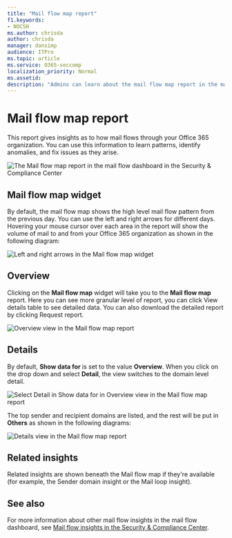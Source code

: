 ```yaml
---
title: "Mail flow map report"
f1.keywords:
- NOCSH
ms.author: chrisda
author: chrisda
manager: dansimp
audience: ITPro
ms.topic: article
ms.service: O365-seccomp
localization_priority: Normal
ms.assetid:
description: "Admins can learn about the mail flow map report in the mail flow dashboard in the Security & Compliance Center."
---
```


# Mail flow map report

This report gives insights as to how mail flows through your Office 365 organization. You can use this information to learn patterns, identify anomalies, and fix issues as they arise.

![The Mail flow map report in the mail flow dashboard in the Security & Compliance Center](../media/mail-flow-map-selected.png)

## Mail flow map widget

By default, the mail flow map shows the high level mail flow pattern from the previous day. You can use the left and right arrows for different days. Hovering your mouse cursor over each area in the report will show the volume of mail to and from your Office 365 organization as shown in the following diagram:

![Left and right arrows in the Mail flow map widget](../media/mail-flow-map-widget.png)

## Overview

Clicking on the **Mail flow map** widget will take you to the **Mail flow map** report. Here you can see more granular level of report, you can click View details table to see detailed data. You can also download the detailed report by clicking Request report.

![Overview view in the Mail flow map report](../media/mail-flow-map-overview.png)

## Details

By default, **Show data for** is set to the value **Overview**. When you click on the drop down and select **Detail**, the view switches to the domain level detail.

![Select Detail in Show data for in Overview view in the Mail flow map report](../media/mail-flow-map-select-detail.png)

The top sender and recipient domains are listed, and the rest will be put in **Others** as shown in the following diagrams:

![Details view in the Mail flow map report](../media/mail-flow-map-detail.png)

## Related insights

Related insights are shown beneath the Mail flow map if they're available (for example, the Sender domain insight or the Mail loop insight).

## See also

For more information about other mail flow insights in the mail flow dashboard, see [Mail flow insights in the Security & Compliance Center](mail-flow-insights-v2.md).